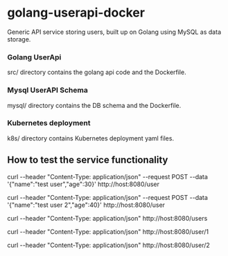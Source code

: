 # golang-userapi-docker
Generic API service storing users, built up on Golang using MySQL as data storage.

### Golang UserApi
src/ directory contains the golang api code and the Dockerfile.

### Mysql UserAPI Schema
mysql/ directory contains the DB schema and the Dockerfile.

### Kubernetes deployment
k8s/ directory contains Kubernetes deployment yaml files.

## How to test the service functionality
curl --header "Content-Type: application/json" --request POST --data '{"name":"test user","age":30}' http://host:8080/user

curl --header "Content-Type: application/json" --request POST --data '{"name":"test user 2","age":40}' http://host:8080/user

curl --header "Content-Type: application/json" http://host:8080/users

curl --header "Content-Type: application/json" http://host:8080/user/1

curl --header "Content-Type: application/json" http://host:8080/user/2
